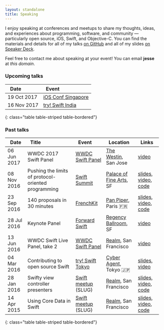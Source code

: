 ```yaml
---
layout: standalone
title: Speaking
---
```


I enjoy speaking at conferences and meetups to share my thoughts, ideas, and experiences about programming, software, and community &mdash; particularly open source, iOS, Swift, and Objective-C. You can find the materials and details for all of my talks [on GitHub](https://github.com/jessesquires/talks) and all of my slides [on Speaker Deck](https://speakerdeck.com/jessesquires).

Feel free to contact me about speaking at your event! You can email **jesse** at *this domain*.

### Upcoming talks

<div class="table-responsive" markdown="1">

| <i class="fa fa-calendar" aria-hidden="true"></i>&nbsp; Date | <i class="fa fa-video-camera" aria-hidden="true"></i>&nbsp; Event |
|:------------|:-----------------------------|
| 19 Oct 2017 | [iOS Conf Singapore][event10] |
| 16 Nov 2017 | [try! Swift India][event9]   |
{: class="table table-striped table-bordered"}

</div>

### Past talks

<div class="table-responsive" markdown="1">

| <i class="fa fa-calendar" aria-hidden="true"></i>&nbsp; Date | <i class="fa fa-quote-left" aria-hidden="true"></i>&nbsp; Title | <i class="fa fa-video-camera" aria-hidden="true"></i>&nbsp; Event | <i class="fa fa-map-marker" aria-hidden="true"></i>&nbsp; Location | <i class="fa fa-file-text" aria-hidden="true"></i>&nbsp;  Links |
|:--------------|:----------------------------------------------------|:--------------------------------|:-------------------------------------|:--------------------------------------------------|
| 06 Jun 2017   | WWDC 2017 Swift Panel                               | [WWDC Swift Panel][event8]      | [The Westin][location8], San Jose    | [video][video8]                                   |
| 08 Nov 2016   | Pushing the limits of protocol-oriented programming | [Swift Summit][event7]          | [Palace of Fine Arts][location7], SF | [slides][slides7], [video][video7], [code][code7] |
| 23 Sep 2016   | 140 proposals in 30 minutes                         | [FrenchKit][event6]             | [Pan Piper][location6], Paris 🇫🇷   | [slides][slides6], [video][video6], [code][code6] |
| 28 Jul 2016   | Keynote Panel                                       | [Forward Swift][event5]         | [Regency Ballroom][location5], SF    | [video][video5]                                   |
| 13 Jun 2016   | WWDC Swift Live Panel, take 2                       | [WWDC Swift Panel][event4]      | [Realm][location4], San Francisco    | [video][video4]                                   |
| 04 Mar 2016   | Contributing to open source Swift                   | [try! Swift Tokyo][event3]      | [Cyber Agent][location3], Tokyo 🇯🇵 | [slides][slides3], [video][video3]                |
| 28 Jan 2016   | Swifty view controller presenters                   | [Swift meetup][event2] (SLUG)   | [Realm][location2], San Francisco    | [slides][slides2], [video][video2], [code][code2] |
| 14 Apr 2015   | Using Core Data in Swift                            | [Swift meetup][event1] (SLUG)   | [Realm][location1], San Francisco    | [slides][slides1], [video][video1], [code][code1] |
{: class="table table-striped table-bordered"}

</div>

<!-- Links -->

[event1]:https://www.meetup.com/swift-language/events/220612410/
[location1]:https://realm.io
[slides1]:https://speakerdeck.com/jessesquires/using-core-data-in-swift
[video1]:https://realm.io/news/jesse-squires-core-data-swift
[code1]:https://github.com/jessesquires/JSQCoreDataKit

[event2]:https://www.meetup.com/swift-language/events/227833264/
[location2]:https://realm.io
[slides2]:https://speakerdeck.com/jessesquires/swifty-view-controller-presenters
[video2]:https://realm.io/news/slug-jesse-squires-swifty-view-controller-presenters
[code2]:https://github.com/jessesquires/PresenterKit

[event3]:http://www.tryswiftconf.com/en
[location3]:https://www.cyberagent.co.jp
[slides3]:https://speakerdeck.com/jessesquires/contributing-to-open-source-swift
[video3]:https://realm.io/news/tryswift-jesse-squires-contributing-open-source-swift/

[event4]:http://www.meetup.com/swift-language/events/231196358/
[location4]:https://realm.io
[video4]:https://www.periscope.tv/realmlive/1eaKbeEbRRexX

[event5]:https://forwardswift.com
[location5]:http://www.theregencyballroom.com
[video5]:https://forwardcourses.com/lectures/178

[event6]:http://frenchkit.fr
[location6]:http://www.pan-piper.com/en/
[slides6]:https://speakerdeck.com/jessesquires/140-proposals-in-30-minutes
[video6]:https://www.youtube.com/watch?v=0sYQAtoK3VQ
[code6]:https://github.com/jessesquires/swift-proposal-analyzer

[event7]:https://swiftsummit.com/
[location7]:https://palaceoffinearts.org
[slides7]:https://speakerdeck.com/jessesquires/pushing-the-limits-of-protocol-oriented-programming
[video7]:https://www.skilled.io/u/swiftsummit/pushing-the-limits-of-protocol-oriented-programming
[code7]:https://github.com/jessesquires/JSQDataSourcesKit

[event8]:https://www.meetup.com/swift-language/events/240443949/
[location8]:http://www.westinsanjose.com
[video8]:https://news.realm.io/news/wwdc-2017-swift-panel/

[event9]:https://www.tryswift.co/events/2017/bangalore/

[event10]:http://iosconf.sg

